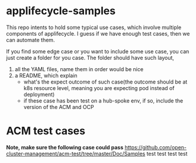# applifecycle-samples
This repo intents to hold some typical use cases, which involve multiple
components of applifecycle. I guess if we have enough test cases, then we can
automate them.

If you find some edge case or you want to include some use case, you can just
create a folder for you case. The folder should have such layout,
1. all the YAML files, name them in order would be nice
2. a README, which explain 
   - what's the expect outcome of such case(the outcome should be at k8s
	 resource level, meaning you are expecting pod instead of deployment)
   - if these case has been test on a hub-spoke env, if so, include the version
	 of the ACM and OCP


# ACM test cases

**Note, make sure the following case could pass**
https://github.com/open-cluster-management/acm-test/tree/master/Doc/Samples
test
test
test
test
